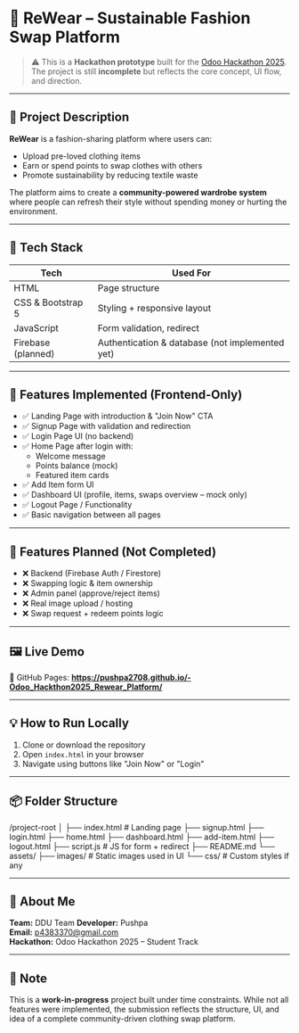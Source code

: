 # 👕 ReWear – Sustainable Fashion Swap Platform

> ⚠️ This is a **Hackathon prototype** built for the [Odoo Hackathon 2025](https://www.odoo.com/event/odoo-hackathon-2025-7644/register). The project is still **incomplete** but reflects the core concept, UI flow, and direction.

---

## 🌱 Project Description

**ReWear** is a fashion-sharing platform where users can:

- Upload pre-loved clothing items
- Earn or spend points to swap clothes with others
- Promote sustainability by reducing textile waste

The platform aims to create a **community-powered wardrobe system** where people can refresh their style without spending money or hurting the environment.

---

## 🚀 Tech Stack

| Tech         | Used For                |
|--------------|--------------------------|
| HTML         | Page structure           |
| CSS & Bootstrap 5 | Styling + responsive layout |
| JavaScript   | Form validation, redirect |
| Firebase (planned) | Authentication & database (not implemented yet) |

---

## 📁 Features Implemented (Frontend-Only)

- ✅ Landing Page with introduction & "Join Now" CTA
- ✅ Signup Page with validation and redirection
- ✅ Login Page UI (no backend)
- ✅ Home Page after login with:
  - Welcome message
  - Points balance (mock)
  - Featured item cards
- ✅ Add Item form UI
- ✅ Dashboard UI (profile, items, swaps overview – mock only)
- ✅ Logout Page / Functionality
- ✅ Basic navigation between all pages

---

## 🔧 Features Planned (Not Completed)

- ❌ Backend (Firebase Auth / Firestore)
- ❌ Swapping logic & item ownership
- ❌ Admin panel (approve/reject items)
- ❌ Real image upload / hosting
- ❌ Swap request + redeem points logic

---

## 🖼️ Live Demo

🔗 GitHub Pages: **https://pushpa2708.github.io/-Odoo_Hackthon2025_Rewear_Platform/**

---

## 💡 How to Run Locally

1. Clone or download the repository
2. Open `index.html` in your browser
3. Navigate using buttons like "Join Now" or "Login"

---

## 📦 Folder Structure

/project-root
│
├── index.html # Landing page
├── signup.html
├── login.html
├── home.html
├── dashboard.html
├── add-item.html
├── logout.html
├── script.js # JS for form + redirect
├── README.md
└── assets/
├── images/ # Static images used in UI
└── css/ # Custom styles if any



---

## 🙋 About Me
**Team:** DDU Team
**Developer:** Pushpa  
**Email:** p4383370@gmail.com  
**Hackathon:** Odoo Hackathon 2025 – Student Track  

---

## 🙏 Note

This is a **work-in-progress** project built under time constraints. While not all features were implemented, the submission reflects the structure, UI, and idea of a complete community-driven clothing swap platform.


